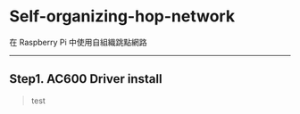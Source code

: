 # Self-organizing-hop-network
在 Raspberry Pi 中使用自組織跳點網路
***
## Step1. AC600 Driver install

> test

